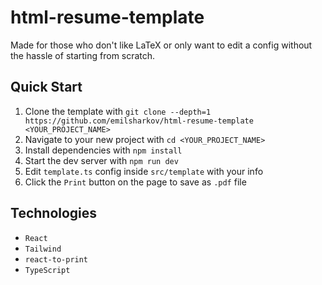 # html-resume-template
Made for those who don't like LaTeX or only want to edit a config without the hassle of starting from scratch.

## Quick Start
1. Clone the template with ```git clone --depth=1 https://github.com/emilsharkov/html-resume-template <YOUR_PROJECT_NAME>```
2. Navigate to your new project with ```cd <YOUR_PROJECT_NAME>```
3. Install dependencies with ```npm install```
4. Start the dev server with ```npm run dev```
5. Edit ```template.ts``` config inside ```src/template``` with your info
6. Click the ```Print``` button on the page to save as ```.pdf``` file

 ## Technologies
- `React`
- `Tailwind`
- `react-to-print`
- `TypeScript`